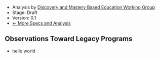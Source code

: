 - Analysis by [Discovery and Mastery Based Education Working Group](https://discovery-and-mastery-working-group.github.io/)
- Stage: Draft
- Version: 0.1
- [<- More Specs and Analysis](../index.md)

Observations Toward Legacy Programs
-----------------------------------

- hello world
